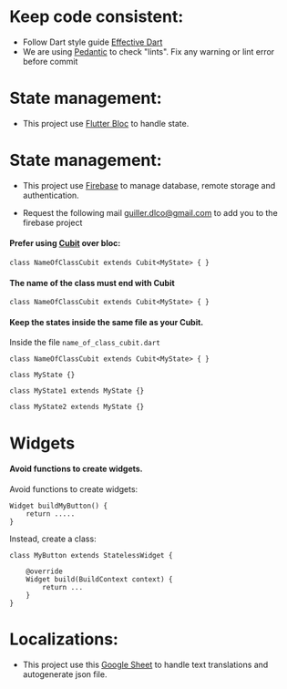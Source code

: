 # Keep code consistent:

- Follow Dart style guide [Effective Dart](https://dart.dev/guides/language/effective-dart)
- We are using [Pedantic](https://pub.dev/packages/pedantic) to check "lints". Fix any warning or lint error before
commit 

# State management:

- This project use [Flutter Bloc](https://pub.dev/packages/flutter_bloc) to handle state.

# State management:

- This project use [Firebase](https://console.firebase.google.com/u/0/project/liv-social/overview) to manage database, remote storage and authentication.

- Request the following mail guiller.dlco@gmail.com to add you to the firebase project

#### Prefer using [Cubit](https://bloclibrary.dev/#/coreconcepts?id=cubit) over bloc:

````
class NameOfClassCubit extends Cubit<MyState> { }
````

#### The name of the class must end with Cubit

````
class NameOfClassCubit extends Cubit<MyState> { }
````

#### Keep the states inside the same file as your Cubit. 

Inside the file ` name_of_class_cubit.dart `

````
class NameOfClassCubit extends Cubit<MyState> { }

class MyState {}

class MyState1 extends MyState {}

class MyState2 extends MyState {}
````

# Widgets

#### Avoid functions to create widgets.  

Avoid functions to create widgets:
````
Widget buildMyButton() {
    return .....
}
````

Instead, create a class:
````
class MyButton extends StatelessWidget {

    @override
    Widget build(BuildContext context) {    
        return ... 
    }
}
````



# Localizations:

- This project use this [Google Sheet](https://docs.google.com/spreadsheets/d/1KN56XjcncJB0ApP7VuoS7CiME_o53UhB2OrkxRSRZ40/edit?usp=sharing) to handle text translations and autogenerate json file.